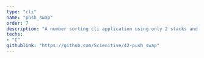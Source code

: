 ```yaml
---
type: "cli"
name: "push_swap"
order: 7
description: "A number sorting cli application using only 2 stacks and some strict rules."
techs:
- "C"
githublink: "https://github.com/Scienitive/42-push_swap"
---
```

